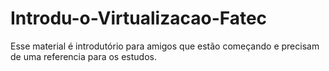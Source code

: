 # Introdu-o-Virtualizacao-Fatec
Esse material é introdutório para amigos que estão começando e precisam de uma referencia para os estudos.
